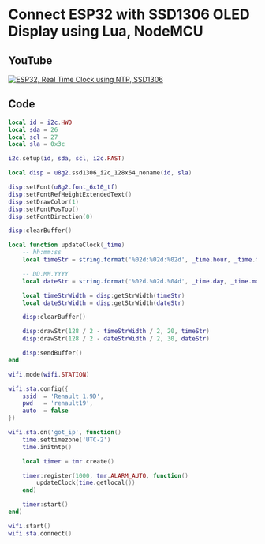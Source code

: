 # Connect ESP32 with SSD1306 OLED Display using Lua, NodeMCU

## YouTube

[![ESP32, Real Time Clock using NTP, SSD1306](https://img.youtube.com/vi/u1vkhqi-N4c/hqdefault.jpg)](https://www.youtube.com/watch?v=u1vkhqi-N4c)

## Code

```lua
local id = i2c.HW0
local sda = 26
local scl = 27
local sla = 0x3c

i2c.setup(id, sda, scl, i2c.FAST)

local disp = u8g2.ssd1306_i2c_128x64_noname(id, sla)

disp:setFont(u8g2.font_6x10_tf)
disp:setFontRefHeightExtendedText()
disp:setDrawColor(1)
disp:setFontPosTop()
disp:setFontDirection(0)

disp:clearBuffer()

local function updateClock(_time)
    -- hh:mm:ss
    local timeStr = string.format('%02d:%02d:%02d', _time.hour, _time.min, _time.sec)

    -- DD.MM.YYYY
    local dateStr = string.format('%02d.%02d.%04d', _time.day, _time.mon, _time.year)

    local timeStrWidth = disp:getStrWidth(timeStr)
    local dateStrWidth = disp:getStrWidth(dateStr)

    disp:clearBuffer()

    disp:drawStr(128 / 2 - timeStrWidth / 2, 20, timeStr)
    disp:drawStr(128 / 2 - dateStrWidth / 2, 30, dateStr)

    disp:sendBuffer()
end

wifi.mode(wifi.STATION)

wifi.sta.config({
    ssid  = 'Renault 1.9D',
    pwd   = 'renault19',
    auto  = false
})

wifi.sta.on('got_ip', function()
    time.settimezone('UTC-2')
    time.initntp()

    local timer = tmr.create()

    timer:register(1000, tmr.ALARM_AUTO, function()
        updateClock(time.getlocal())
    end)

    timer:start()
end)

wifi.start()
wifi.sta.connect()
```
